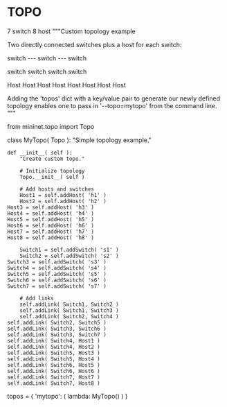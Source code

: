 # TOPO
7 switch 8 host
"""Custom topology example

Two directly connected switches plus a host for each switch:

   switch  --- switch --- switch 

 switch switch         switch  switch 

Host Host Host Host    Host  Host Host Host

Adding the 'topos' dict with a key/value pair to generate our newly defined
topology enables one to pass in '--topo=mytopo' from the command line.
"""

from mininet.topo import Topo

class MyTopo( Topo ):
    "Simple topology example."

    def __init__( self ):
        "Create custom topo."

        # Initialize topology
        Topo.__init__( self )

        # Add hosts and switches
        Host1 = self.addHost( 'h1' )
        Host2 = self.addHost( 'h2' )
	Host3 = self.addHost( 'h3' )
	Host4 = self.addHost( 'h4' )
	Host5 = self.addHost( 'h5' )
	Host6 = self.addHost( 'h6' )
	Host7 = self.addHost( 'h7' )
	Host8 = self.addHost( 'h8' )

        Switch1 = self.addSwitch( 's1' )
        Switch2 = self.addSwitch( 's2' )
	Switch3 = self.addSwitch( 's3' )
	Switch4 = self.addSwitch( 's4' )
	Switch5 = self.addSwitch( 's5' )
	Switch6 = self.addSwitch( 's6' )
	Switch7 = self.addSwitch( 's7' )	

        # Add links
        self.addLink( Switch1, Switch2 )
        self.addLink( Switch1, Switch3 )
        self.addLink( Switch2, Switch4 )
	self.addLink( Switch2, Switch5 )
	self.addLink( Switch3, Switch6 )
	self.addLink( Switch3, Switch7 )
	self.addLink( Switch4, Host1 )
	self.addLink( Switch4, Host2 )
	self.addLink( Switch5, Host3 )
	self.addLink( Switch5, Host4 )
	self.addLink( Switch6, Host5 )
	self.addLink( Switch6, Host6 )
	self.addLink( Switch7, Host7 )
	self.addLink( Switch7, Host8 )

topos = { 'mytopo': ( lambda: MyTopo() ) }

